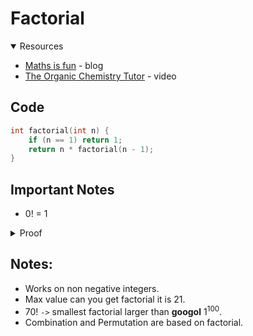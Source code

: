 # Factorial

<details open>
<summary>Resources</summary>

- [Maths is fun](https://www.mathsisfun.com/numbers/factorial.html) - blog
- [The Organic Chemistry Tutor](https://youtu.be/pxh__ugRKz8) - video

</details>

## Code

```cpp
int factorial(int n) {
    if (n == 1) return 1;
    return n * factorial(n - 1);
}
```

## Important Notes

- $0!$ $=$ $1$

<details>

<summary>Proof</summary>

- step 1

    $2! = \frac{3!}{2}$

- step 2

    $1! = \frac{2!}{1}$

- step 3

    $0! = \frac{1!}{1}$

</details>

## Notes:

- Works on non negative integers.
- Max value can you get factorial it is $21$.
- $70!$ `->` smallest factorial larger than **googol** $1^{100}$.
- Combination and Permutation are based on factorial.